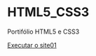 # HTML5_CSS3
 Portifólio HTML5 e CSS3

<a href="https://gabrielhb777.github.io/HTML5_CSS3/site_01/android.html">Executar o site01</a>